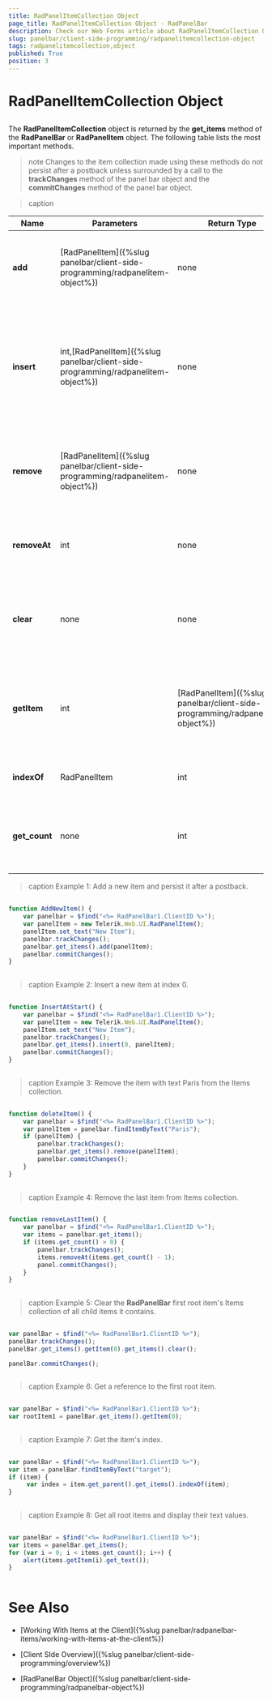 ```yaml
---
title: RadPanelItemCollection Object
page_title: RadPanelItemCollection Object - RadPanelBar
description: Check our Web Forms article about RadPanelItemCollection Object.
slug: panelbar/client-side-programming/radpanelitemcollection-object
tags: radpanelitemcollection,object
published: True
position: 3
---
```


# RadPanelItemCollection Object



## 

The **RadPanelItemCollection** object is returned by the **get_items** method of the **RadPanelBar** or **RadPanelItem** object. The following table lists the most important methods.

>note Changes to the item collection made using these methods do not persist after a postback unless surrounded by a call to the **trackChanges** method of the panel bar object and the **commitChanges** method of the panel bar object.
>



>caption  

| Name | Parameters | Return Type | Description |
| ------ | ------ | ------ | ------ |
| **add** |[RadPanelItem]({%slug panelbar/client-side-programming/radpanelitem-object%})|none|Adds a child item to the end of the collection. See **Example 1**. |
| **insert** |int,[RadPanelItem]({%slug panelbar/client-side-programming/radpanelitem-object%})|none|Inserts the item into the collection at the position specified by the first (index) parameter. See **Example 2**. |
| **remove** |[RadPanelItem]({%slug panelbar/client-side-programming/radpanelitem-object%})|none|Removes the specified item from the collection. See **Example 3**. |
| **removeAt** |int|none|Removes the item at the specified index. See **Example 4**. |
| **clear** |none|none|Clears the Items collection of all the child items it contains. See **Example 5**. |
| **getItem** |int|[RadPanelItem]({%slug panelbar/client-side-programming/radpanelitem-object%})|Returns the item from the collection that resides at the specified index. See **Example 6**. |
| **indexOf** |RadPanelItem|int|Returns the index of an item. See **Example 7**. |
| **get_count** |none|int|Returns the number of the items in the collection. See **Example 8**. |




>caption Example 1: Add a new item and persist it after a postback.
````JavaScript
	
function AddNewItem() {
    var panelbar = $find("<%= RadPanelBar1.ClientID %>");
    var panelItem = new Telerik.Web.UI.RadPanelItem();
    panelItem.set_text("New Item");
    panelbar.trackChanges();
    panelbar.get_items().add(panelItem); 
    panelbar.commitChanges();
}
	
````



>caption Example 2: Insert a new item at index 0.
````JavaScript
	
function InsertAtStart() {
    var panelbar = $find("<%= RadPanelBar1.ClientID %>");
    var panelItem = new Telerik.Web.UI.RadPanelItem();
    panelItem.set_text("New Item");
    panelbar.trackChanges();
    panelbar.get_items().insert(0, panelItem); 
    panelbar.commitChanges();
}
	
````



>caption Example 3: Remove the item with text Paris from the Items collection. 
````JavaScript
	
function deleteItem() {
    var panelbar = $find("<%= RadPanelBar1.ClientID %>");
    var panelItem = panelbar.findItemByText("Paris");
    if (panelItem) {
        panelbar.trackChanges();
        panelbar.get_items().remove(panelItem);
        panelbar.commitChanges(); 
    }
}
	
````



>caption Example 4: Remove the last item from Items collection. 
````JavaScript
		
function removeLastItem() {
    var panelbar = $find("<%= RadPanelBar1.ClientID %>");
    var items = panelbar.get_items();
    if (items.get_count() > 0) {
        panelbar.trackChanges();
        items.removeAt(items.get_count() - 1);
        panel.commitChanges();
    } 
}
	
````



>caption Example 5: Clear the **RadPanelBar** first root item's Items collection of all child items it contains. 
````JavaScript
		
var panelBar = $find("<%= RadPanelBar1.ClientID %>");
panelBar.trackChanges();
panelBar.get_items().getItem(0).get_items().clear(); 

panelBar.commitChanges();
	
````



>caption Example 6: Get a reference to the first root item.
````JavaScript
	
var panelBar = $find("<%= RadPanelBar1.ClientID %>");
var rootItem1 = panelBar.get_items().getItem(0);
	
````



>caption Example 7: Get the item's index.
````JavaScript
		
var panelBar = $find("<%= RadPanelBar1.ClientID %>");
var item = panelBar.findItemByText("target");
if (item) {
     var index = item.get_parent().get_items().indexOf(item); 
}
	
````



>caption Example 8: Get all root items and display their text values.
````JavaScript
		
var panelBar = $find("<%= RadPanelBar1.ClientID %>");
var items = panelBar.get_items();
for (var i = 0; i < items.get_count(); i++) {
    alert(items.getItem(i).get_text());
}
	
````



# See Also

 * [Working With Items at the Client]({%slug panelbar/radpanelbar-items/working-with-items-at-the-client%})

 * [Client SIde Overview]({%slug panelbar/client-side-programming/overview%})

 * [RadPanelBar Object]({%slug panelbar/client-side-programming/radpanelbar-object%})
